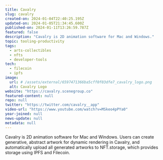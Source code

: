 ```yaml
---
title: Cavalry
slug: cavalry
created-on: 2024-01-04T22:40:25.195Z
updated-on: 2024-01-05T21:34:45.600Z
published-on: 2024-01-11T13:26:59.787Z
featured: false
description: "Cavalry is 2D animation software for Mac and Windows."
topic: tooling-productivity
tags:
  - arts-collectibles
  - nfts
  - developer-tools
tech:
  - filecoin
  - ipfs
image:
  url: # /assets/external/6597471366ba5cff0f03dfe7_cavalry_logo.png
  alt: Cavalry Logo
website: "https://cavalry.scenegroup.co"
featured-content: null
repo: null
twitter: "https://twitter.com/cavalry__app"
video-url: "https://www.youtube.com/watch?v=MSkeo4pPYa0"
year-joined: null
news-update: null
metadata: null
---
```


Cavalry is 2D animation software for Mac and Windows. Users can create generative, abstract artwork for dynamic rendering in Cavalry, and automatically upload all generated artworks to NFT.storage, which provides storage using IPFS and Filecoin.
